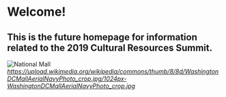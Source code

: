 # Welcome!

## **This is the future homepage for information related to the 2019 Cultural Resources Summit.**



![National Mall](https://upload.wikimedia.org/wikipedia/commons/thumb/8/8d/WashingtonDCMallAerialNavyPhoto_crop.jpg/1024px-WashingtonDCMallAerialNavyPhoto_crop.jpg)
*https://upload.wikimedia.org/wikipedia/commons/thumb/8/8d/WashingtonDCMallAerialNavyPhoto_crop.jpg/1024px-WashingtonDCMallAerialNavyPhoto_crop.jpg*


